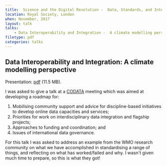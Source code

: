 ```yaml
---
title:  Science and the Digital Revolution -  Data, Standards, and Integration
location: Royal Society, London
when: November, 2017
layout: talk
talks:
    - Data Interoperability and Integration -  A climate modelling perspective.
filetype: pdf
categories: talks
---
```


Data Interoperability and Integration: A climate modelling perspective
-----------------------------------------------------------------------

Presentation: [pdf](/assets/talks/2017-11-14-171104_data_interop_lawrence.pdf) (11.5 MB).

I was asked to give a talk at a [CODATA](http://www.codata.org/) meeting which was aimed at developing a roadmap for:
1. Mobilising community support and advice for discipline-based initiatives to develop online data capacities and services;
1. Priorities for work on interdisciplinary data integration and flagship projects;
1. Approaches to funding and coordination; and
1. Issues of international data governance.

For this talk I was asked to address an example from the WMO research community on what we have accomplished in standardising a range of things, and reflecting on what has worked/failed and why.  I wasn't given much time to prepare, so this is what they got!
